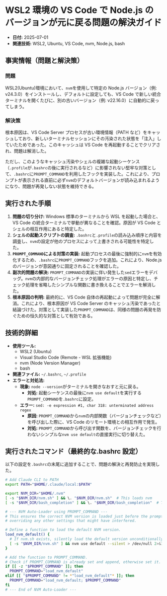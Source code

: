 # WSL2 環境の VS Code で Node.js のバージョンが元に戻る問題の解決ガイド

- **日付:** 2025-07-01
- **関連技術:** WSL2, Ubuntu, VS Code, nvm, Node.js, bash

## 事実情報（問題と解決策）

### 問題

WSL2(Ubuntu)環境において、`nvm`を使用して特定の Node.js バージョン（例: v24.3.0）をインストールし、デフォルトに設定しても、VS Code で新しい統合ターミナルを開くたびに、別の古いバージョン（例: v22.16.0）に自動的に戻ってしまう。

### 解決策

根本原因は、VS Code Server プロセスが古い環境情報（PATH など）をキャッシュしており、新しいターミナルセッションにその汚染された状態を「注入」していたためであった。このキャッシュは VS Code を再起動することでクリアされ、問題は解消した。

ただし、このようなキャッシュ汚染やシェルの複雑な起動シーケンス（`.profile`が`.bashrc`の後に実行されるなど）に影響されない堅牢な対策として、`.bashrc`に`PROMPT_COMMAND`を利用したフックを実装した。これにより、プロンプトが表示される直前に必ず`nvm`のデフォルトバージョンが読み込まれるようになり、問題が再発しない状態を維持できる。

## 実行された手順

1.  **問題の切り分け:** Windows 標準のターミナルから WSL を起動した場合と、VS Code の統合ターミナルで挙動が異なることを確認。原因が VS Code とシェルの相互作用にあると特定した。
2.  **シェルの起動スクリプトの調査:** `.bashrc`と`.profile`の読み込み順序と内容を調査し、`nvm`の設定が他のプロセスによって上書きされる可能性を特定した。
3.  **`PROMPT_COMMAND`による対策の実装:** 起動プロセスの最後に強制的に`nvm`を有効化するため、`.bashrc`に`PROMPT_COMMAND`フックを追加。これにより、Node.js のバージョンが意図通りに固定されることを確認した。
4.  **副次的問題の解決:** `PROMPT_COMMAND`の実装に伴い発生した`sed`エラーをデバッグ。`nvm`の内部的なバージョンチェック処理がエラーの原因と特定し、チェック処理を省略したシンプルな関数に書き換えることでエラーを解消した。
5.  **根本原因の判明:** 最終的に、VS Code 自体の再起動によって問題が完全に解消。これにより、根本原因が VS Code Server のキャッシュ汚染であったと結論づけた。対策として実装した`PROMPT_COMMAND`は、同様の問題の再発を防ぐための恒久的な対策として有効である。

## 技術的詳細

- **使用ツール:**
  - WSL2 (Ubuntu)
  - Visual Studio Code (Remote - WSL 拡張機能)
  - nvm (Node Version Manager)
  - bash
- **関連ファイル:** `~/.bashrc`, `~/.profile`
- **エラーと対処法:**
  - **現象:** `node --version`がターミナルを開きなおすと元に戻る。
    - **対処:** 起動シーケンスの最後に`nvm use default`を実行する`PROMPT_COMMAND`を`.bashrc`に設定。
  - **エラー:** `sed: -e expression #1, char 318: unterminated address regex`
    - **原因:** `PROMPT_COMMAND`から`nvm`の内部関数（バージョンチェックなど）を呼び出した際に、VS Code のリモート環境との相互作用で発生。
    - **対処:** `PROMPT_COMMAND`から呼び出す関数を、バージョンチェックを行わないシンプルな`nvm use default`の直接実行に切り替えた。

## 実行されたコマンド（最終的な.bashrc 設定）

以下の設定を`.bashrc`の末尾に追加することで、問題の解決と再発防止を実現した。

```bash
# Add Claude CLI to PATH
export PATH="$HOME/.claude/local:$PATH"

export NVM_DIR="$HOME/.nvm"
[ -s "$NVM_DIR/nvm.sh" ] && \. "$NVM_DIR/nvm.sh"  # This loads nvm
[ -s "$NVM_DIR/bash_completion" ] && \. "$NVM_DIR/bash_completion"  # This loads nvm bash_completion

# --- NVM Auto-Loader using PROMPT_COMMAND ---
# This ensures the correct NVM version is loaded just before the prompt appears,
# overriding any other settings that might have interfered.

# Define a function to load the default NVM version.
load_nvm_default() {
  # If nvm.sh exists, silently load the default version unconditionally.
  [ -s "$NVM_DIR/nvm.sh" ] && nvm use default --silent > /dev/null 2>&1
}

# Add the function to PROMPT_COMMAND.
# Check if PROMPT_COMMAND is already set and append, otherwise set it.
if [[ -z "$PROMPT_COMMAND" ]]; then
  PROMPT_COMMAND="load_nvm_default"
elif [[ "$PROMPT_COMMAND" != *"load_nvm_default"* ]]; then
  PROMPT_COMMAND="load_nvm_default; $PROMPT_COMMAND"
fi
# --- End of NVM Auto-Loader ---
```
